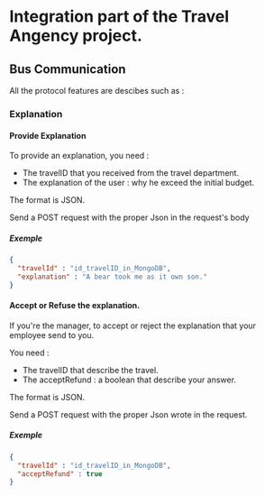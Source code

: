 # Integration part of the Travel Angency project.



## Bus Communication

All the protocol features are descibes such as :


### Explanation

#### Provide Explanation

To provide an explanation, you need :
* The travelID that you received from the travel department.
* The explanation of the user : why he exceed the initial budget.

The format is JSON.

Send a POST request with the proper Json in the request's body


##### Exemple 

```json
{
  "travelId" : "id_travelID_in_MongoDB",
  "explanation" : "A bear took me as it own son."
}
```

#### Accept or Refuse the explanation.

If you're the manager, to accept or reject the explanation that your employee send to you.

You need :
* The travelID that describe the travel.
* The acceptRefund : a boolean that describe your answer.

The format is JSON.

Send a POST request with the proper Json wrote in the request.

##### Exemple 

```json
{
  "travelId" : "id_travelID_in_MongoDB",
  "acceptRefund" : true
}
```